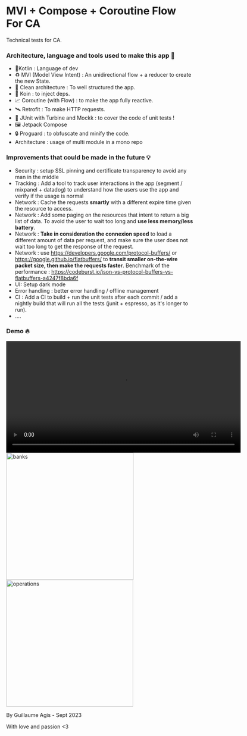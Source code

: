 # MVI + Compose + Coroutine Flow For CA

Technical tests for CA.

### Architecture, language and tools used to make this app 💪

- 🔨Kotlin : Language of dev
- ♻️ MVI (Model View Intent) : An unidirectional flow + a reducer to create the new State. 
- 🧹 Clean architecture : To well structured the app. 
- 💉 Koin : to inject deps. 
- 📈 Coroutine (with Flow) : to make the app fully reactive.
- 🛰️ Retrofit : To make HTTP requests.
- 👀 JUnit with Turbine and Mockk : to cover the code of unit tests !
- 🖼️ Jetpack Compose
- 🔒 Proguard : to obfuscate and minify the code.
- Architecture : usage of multi module in a mono repo

### Improvements that could be made in the future 💡

- Security : setup SSL pinning and certificate transparency to avoid any man in the middle
- Tracking : Add a tool to track user interactions in the app (segment / mixpanel + datadog) to understand how the users use the app and verify if the usage is normal
- Network : Cache the requests **smartly** with a different expire time given the resource to access.
- Network : Add some paging on the resources that intent to return a big list of data. To avoid the user to wait too long and **use less memory/less battery**.
- Network : **Take in consideration the connexion speed** to load a different amount of data per request, and make sure the user does not wait too long to get the response of the request.
- Network :  use https://developers.google.com/protocol-buffers/ or https://google.github.io/flatbuffers/ to **transit smaller on-the-wire packet size, then make the requests faster**.
  Benchmark of the performance : https://codeburst.io/json-vs-protocol-buffers-vs-flatbuffers-a4247f8bda6f
- UI: Setup dark mode
- Error handling : better error handling / offline management
- CI : Add a CI to build + run the unit tests after each commit / add a nightly build that will run all the tests (junit + espresso, as it's longer to run).
- ....

### Demo 🔥






<video width="630" height="300" src="https://github.com/skategui/tech-test-ca/assets/2959509/891144a6-335f-4d24-ad3a-a1f6ff7c03da.mp4"></video>
<img width="342" alt="banks" src="https://github.com/skategui/tech-test-ca/assets/2959509/5cd9bc73-b9ad-4997-b661-72e0dda8cd9c">
<img width="341" alt="operations" src="https://github.com/skategui/tech-test-ca/assets/2959509/59cb5741-cfd0-4313-aa52-eef8174fd12f">



By Guillaume Agis - Sept 2023

With love and passion <3
